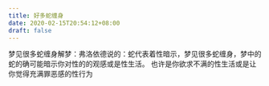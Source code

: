 ```yaml
---
title: 好多蛇缠身
date: 2020-02-15T20:54:12+08:00
draft: false
---
```


梦见很多蛇缠身解梦：弗洛依德说的：蛇代表着性暗示，梦见很多蛇缠身，梦中的蛇的确可能暗示你对性的的观感或是性生活。
也许是你欲求不满的性生活或是让你觉得充满罪恶感的性行为